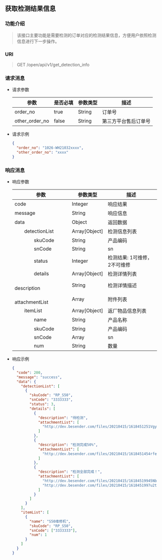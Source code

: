 ## 获取检测结果信息

### 功能介绍

> 该接口主要功能是需要检测的订单对应的检测结果信息，方便用户依照检测信息进行下一步操作。

### URI

> GET /open/api/v1/get_detection_info

### 请求消息

- 请求参数

  | 参数 | 是否必填 | 参数类型 | 描述 |
    |---|---|---|---|
  | order_no | true | String | 订单号 |
  | other_order_no | false | String | 第三方平台售后订单号 |

- 请求示例
  ```json
  {
    "order_no": "1026-WH21032xxxx",
    "other_order_no": "xxxx"
  }
  ```

### 响应消息

- 响应参数

  | 参数 | 参数类型 | 描述 |
    |---|---|---|
  | code | Integer | 响应结果 |
  | message | String | 响应信息 |
  | data | Object | 返回数据 |
  | &emsp;&emsp;detectionList | Array\[Object\] | 检测信息列表 |
  | &emsp;&emsp;&emsp;&emsp;skuCode | String | 产品编码 |
  | &emsp;&emsp;&emsp;&emsp;snCode | String | sn |
  | &emsp;&emsp;&emsp;&emsp;status | Integer | 检测结果: 1可维修，2不可维修 |
  | &emsp;&emsp;&emsp;&emsp;details | Array\[Object\] | 检测详情列表 |
  | &emsp;&emsp;&emsp;&emsp;&emsp;&emsp;description | String | 检测详情描述 |
  | &emsp;&emsp;&emsp;&emsp;&emsp;&emsp;attachmentList | Array | 附件列表 |
  | &emsp;&emsp;itemList | Array\[Object\] | 返厂物品信息列表 |
  | &emsp;&emsp;&emsp;&emsp;name | String | 产品名称 |
  | &emsp;&emsp;&emsp;&emsp;skuCode | String | 产品编码 |
  | &emsp;&emsp;&emsp;&emsp;snCode | Array | sn |
  | &emsp;&emsp;&emsp;&emsp;num | String | 数量 |



- 响应示例
  ```json
  {
    "code": 200,
    "message": "success",
    "data": {
      "detectionList": [
        {
          "skuCode": "RP_S50",
          "snCode": "3333333",
          "status": 3,
          "details": [
            {
              "description": "待检测",
              "attachmentList": [
                "http://dev.besender.com/files/20210415/1618451251VgyZ60789A.png"
              ]
            },
            {
              "description": "检测完成50%",
              "attachmentList": [
                "http://dev.besender.com/files/20210415/1618451454rfebGu2CQm.png"
              ]
            },
            {
              "description": "检测全部完成！",
              "attachmentList": [
                "http://dev.besender.com/files/20210415/16184519945NbpISz20d.png",
                "http://dev.besender.com/files/20210415/1618451997u2txtOF6Sn.png"
              ]
            }
          ]
        }
      ],
      "itemList": [
        {
          "name": "S50维修机",
          "skuCode": "RP_S50",
          "snCode": ["3333333"],
          "num": 1
        }
      ]
    }
  }
  ```
